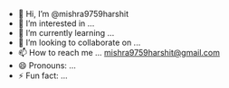 - 👋 Hi, I’m @mishra9759harshit
- 👀 I’m interested in ... 
- 🌱 I’m currently learning ...
- 💞️ I’m looking to collaborate on ...
- 📫 How to reach me ... mishra9759harshit@gmail.com
- 😄 Pronouns: ...
- ⚡ Fun fact: ...

<!---
mishra9759harshit/mishra9759harshit is a ✨ special ✨ repository because its `README.md` (this file) appears on your GitHub profile.
You can click the Preview link to take a look at your changes.
--->
